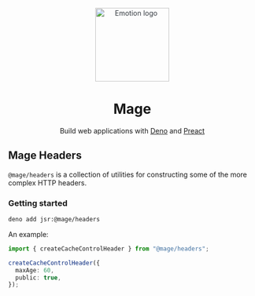 <p align="center" style="color: #343a40">
  <img src="https://raw.githubusercontent.com/deno-mage/server/main/mage.png" alt="Emotion logo" height="150" width="150">
  <h1 align="center">Mage</h1>
</p>
<div align="center">
  Build web applications with <a href="https://deno.com">Deno</a> and <a href="https://preactjs.com">Preact</a>
</div>

## Mage Headers

`@mage/headers` is a collection of utilities for constructing some of the more
complex HTTP headers.

### Getting started

```sh
deno add jsr:@mage/headers
```

An example:

```ts
import { createCacheControlHeader } from "@mage/headers";

createCacheControlHeader({
  maxAge: 60,
  public: true,
});
```
